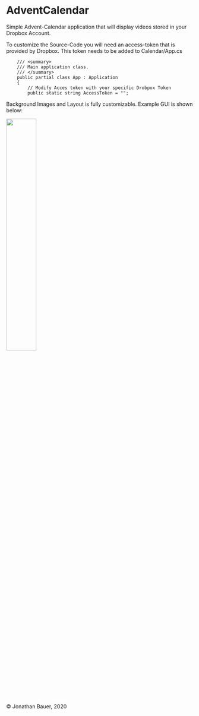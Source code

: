 # AdventCalendar
Simple Advent-Calendar application that will display videos stored in your Dropbox Account.

To customize the Source-Code you will need an access-token that is provided by Dropbox. This token needs to be added to Calendar/App.cs 

```
    /// <summary>
    /// Main application class.
    /// </summary>
    public partial class App : Application
    {
        // Modify Acces token with your specific Drobpox Token
        public static string AccessToken = "";
```

Background Images and Layout is fully customizable. 
Example GUI is shown below: 

<img src="https://github.com/JohnFarmer96/AdventCalendar/blob/master/AdventCalendar.png" width="40%">

&copy; Jonathan Bauer, 2020
